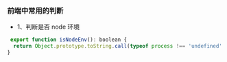 ### 前端中常用的判断

- 1、判断是否 node 环境

```Javascript
 export function isNodeEnv(): boolean {
  return Object.prototype.toString.call(typeof process !== 'undefined' ? process : 0) === '[object process]';
}
```

